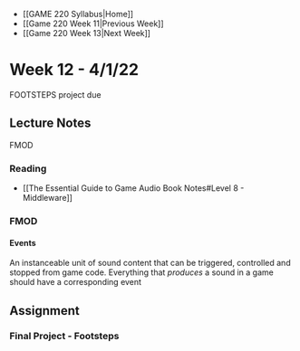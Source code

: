 - [[GAME 220 Syllabus|Home]]
- [[Game 220 Week 11|Previous Week]]
- [[Game 220 Week 13|Next Week]]

# Week 12 - 4/1/22
FOOTSTEPS project due

## Lecture Notes
FMOD

### Reading
- [[The Essential Guide to Game Audio Book Notes#Level 8 - Middleware]]

### FMOD

#### Events
An instanceable unit of sound content that can be triggered, controlled and stopped from game code. Everything that _produces_ a sound in a game should have a corresponding event

## Assignment
### Final Project - Footsteps
